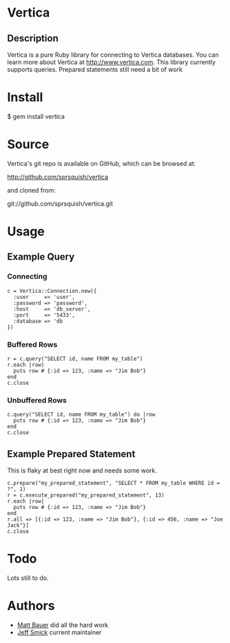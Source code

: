 # Vertica

## Description

Vertica is a pure Ruby library for connecting to Vertica databases.  You can learn more
about Vertica at http://www.vertica.com.  This library currently supports queries. Prepared
statements still need a bit of work

# Install

  $ gem install vertica

# Source

Vertica's git repo is available on GitHub, which can be browsed at:

  http://github.com/sprsquish/vertica

and cloned from:

  git://github.com/sprsquish/vertica.git

# Usage

## Example Query

### Connecting

    c = Vertica::Connection.new({
      :user     => 'user',
      :password => 'password',
      :host     => 'db_server',
      :port     => '5433',
      :database => 'db
    })

### Buffered Rows

    r = c.query("SELECT id, name FROM my_table")
    r.each |row|
      puts row # {:id => 123, :name => "Jim Bob"}
    end
    c.close

### Unbuffered Rows

    c.query("SELECT id, name FROM my_table") do |row
      puts row # {:id => 123, :name => "Jim Bob"}
    end
    c.close

## Example Prepared Statement

This is flaky at best right now and needs some work.

    c.prepare("my_prepared_statement", "SELECT * FROM my_table WHERE id = ?", 1)
    r = c.execute_prepared("my_prepared_statement", 13)
    r.each |row|
      puts row # {:id => 123, :name => "Jim Bob"}
    end
    r.all => [{:id => 123, :name => "Jim Bob"}, {:id => 456, :name => "Joe Jack"}]
    c.close

# Todo

Lots still to do.

# Authors

 * [Matt Bauer](http://github.com/mattbauer) did all the hard work
 * [Jeff Smick](http://github.com/sprsquish) current maintainer
